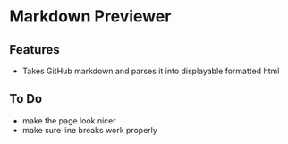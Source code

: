 # Markdown Previewer

## Features

- Takes GitHub markdown and parses it into displayable formatted html

## To Do

- make the page look nicer
- make sure line breaks work properly
